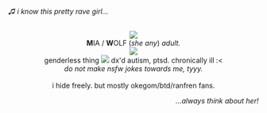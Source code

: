 <i>♫ i know this pretty rave girl...</i>
<p align="center">
 <br><img src='https://64.media.tumblr.com/e6bcd1a9e2ef466555dfa28368a758d8/60198fbe7c838325-3c/s75x75_c1/94349b21e31be63255c8645b71a85359eaebfcc0.pnj'>
 <br><b>M</b>IA‎ / <b>W</b>OLF ‎(<i>she any</i>) <i>adult.</i>
 <br><img src="https://64.media.tumblr.com/84af8f4614d234152030e34081f0a9b9/0ff738aae3bed445-3d/s540x810/1441e182a3e1da914a773c978e99b4d43d23db9f.webp"> 
<br>genderless thing  <img src="https://64.media.tumblr.com/5d2a87b7d2b29fc5bcdce2653bc97c06/700d47a0da76ee76-a1/s100x200/b0dc46df13c41292490c4db0d71d82624a552980.gifv">‎ dx'd autism, ptsd. chronically ill :<
 <br><i>do not make nsfw jokes towards me, tyyy.</i>
<br><br> i hide freely. but mostly okegom/btd/ranfren fans.
</p>
<p align="right">
<i>...always think about her!</i>
</p>
